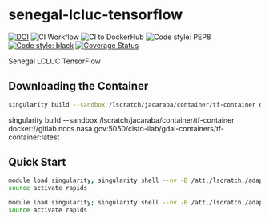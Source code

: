 # senegal-lcluc-tensorflow

[![DOI](https://zenodo.org/badge/474016543.svg)](https://zenodo.org/badge/latestdoi/474016543)
![CI Workflow](https://github.com/nasa-nccs-hpda/senegal-lcluc-tensorflow/actions/workflows/ci.yml/badge.svg)
![CI to DockerHub ](https://github.com/nasa-nccs-hpda/senegal-lcluc-tensorflow/actions/workflows/dockerhub.yml/badge.svg)
![Code style: PEP8](https://github.com/nasa-nccs-hpda/senegal-lcluc-tensorflow/actions/workflows/lint.yml/badge.svg)
[![Code style: black](https://img.shields.io/badge/code%20style-black-000000.svg)](https://github.com/psf/black)
[![Coverage Status](https://coveralls.io/repos/github/nasa-nccs-hpda/senegal-lcluc-tensorflow/badge.svg?branch=main)](https://coveralls.io/github/nasa-nccs-hpda/senegal-lcluc-tensorflow?branch=main)

Senegal LCLUC TensorFlow

## Downloading the Container

```bash
singularity build --sandbox /lscratch/jacaraba/container/tf-container docker://gitlab.nccs.nasa.gov:5050/nccs-ci/nccs-containers/rapids-tensorflow/nccs-ubuntu20-rapids-tensorflow
```

singularity build --sandbox /lscratch/jacaraba/container/tf-container docker://gitlab.nccs.nasa.gov:5050/cisto-ilab/gdal-containers/tf-container:latest

## Quick Start

```bash
module load singularity; singularity shell --nv -B /att,/lscratch,/adapt/nobackup/projects/ilab,/adapt/nobackup/people,/lscratch/jacaraba/tmp:/tmp /adapt/nobackup/projects/ilab/containers/tf-container-rapids;
source activate rapids
```

```bash
module load singularity; singularity shell --nv -B /att,/lscratch,/adapt/nobackup/projects/ilab,/adapt/nobackup/people,/lscratch/jacaraba/tmp:/tmp /lscratch/jacaraba/container/tf-container-rapids;
source activate rapids
```






